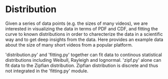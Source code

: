# Distribution
Given a series of data points (e.g. the sizes of many videos), we are interested in visualizing the data in terms of PDF and CDF, and fitting the curve to known distributions in order to charecterize the data in a scientific way and to get deep insights from the data. Here provides an example data about the size of many short videos from a popular platform. 

'distribution.py' and 'fitting.py' together can fit data to continous statistical distributions including Weibull, Rayleigh and lognormal. 'zipf.py' alone can fit data to the Zipfian distribution. Zipfian distribution is discrete and thus not integrated in the 'fitting.py' module.
